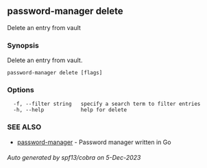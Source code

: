 ## password-manager delete

Delete an entry from vault

### Synopsis

Delete an entry from vault.

```
password-manager delete [flags]
```

### Options

```
  -f, --filter string   specify a search term to filter entries
  -h, --help            help for delete
```

### SEE ALSO

* [password-manager](password-manager.md)	 - Password manager written in Go

###### Auto generated by spf13/cobra on 5-Dec-2023
